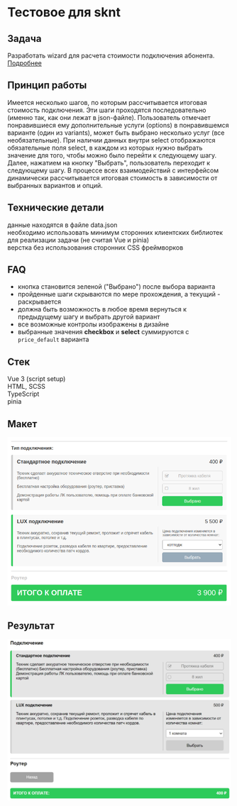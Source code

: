 # Тестовое для sknt

## Задача

Разработать wizard для расчета стоимости подключения абонента.  
[Подробнее](https://skynet.ru/job/frontend/vue/)

## Принцип работы

Имеется несколько шагов, по которым рассчитывается итоговая стоимость подключения. Эти шаги проходятся последовательно (именно так, как они лежат в json-файле). Пользователь отмечает понравившиеся ему дополнительные услуги (options) в понравившемся варианте (один из variants), может быть выбрано несколько услуг (все необязательные). При наличии данных внутри select отображаются обязательные поля select, в каждом из которых нужно выбрать значение для того, чтобы можно было перейти к следующему шагу. Далее, нажатием на кнопку "Выбрать", пользователь переходит к следующему шагу. В процессе всех взаимодействий с интерфейсом динамически рассчитывается итоговая стоимость в зависимости от выбранных вариантов и опций.

## Технические детали

данные находятся в файле data.json  
необходимо использовать минимум сторонних клиентских библиотек для реализации задачи (не считая Vue и pinia)  
верстка без использования сторонних CSS фреймворков

## FAQ

- кнопка становится зеленой ("Выбрано") после выбора варианта
- пройденные шаги скрываются по мере прохождения, а текущий - раскрывается
- должна быть возможность в любое время вернуться к предыдущему шагу и выбрать другой вариант
- все возможные контролы изображены в дизайне
- выбранные значения **checkbox** и **select** суммируются с `price_default` варианта

## Стек

Vue 3 (script setup)  
HTML, SCSS  
TypeScript  
pinia

## Макет

![Макет](expected_design.png)

## Результат

![Результат](design_result.jpg)
